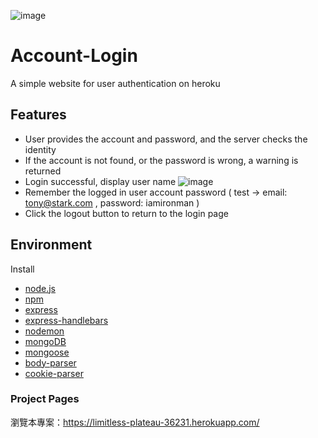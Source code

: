 ![image](https://user-images.githubusercontent.com/79748426/155864201-78a9da52-1a10-4d23-9940-022b016cca62.png)
# Account-Login

A simple website for user  authentication on heroku

## Features

- User provides the account and password, and the server checks the identity
- If the account is not found, or the password is wrong, a warning is returned
- Login successful, display user name
![image](https://user-images.githubusercontent.com/79748426/155864242-5001cc1c-4271-4b23-91a3-2b6f3d480fb4.png)
- Remember the logged in user account password
  ( test -> email: tony@stark.com , password: iamironman )
- Click the logout button to return to the login page

## Environment

Install

- [node.js]
- [npm]
- [express]
- [express-handlebars]
- [nodemon]
- [mongoDB]
- [mongoose]
- [body-parser]
- [cookie-parser]

### Project Pages
瀏覽本專案：<https://limitless-plateau-36231.herokuapp.com/>


[node.js]: https://nodejs.org/
[npm]: https://www.npmjs.com/get-npm
[express]: https://www.npmjs.com/package/express
[express-handlebars]: https://www.npmjs.com/package/express-handlebars
[nodemon]: https://www.npmjs.com/package/nodemon
[mongoDB]: https://www.mongodb.com/
[mongoose]: https://mongoosejs.com/
[body-parser]: https://www.npmjs.com/package/body-parser
[cookie-parser]: https://www.npmjs.com/package/cookie-parser
